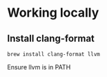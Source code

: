 # Working locally
## Install clang-format

```
brew install clang-format llvm
```

Ensure llvm is in PATH
